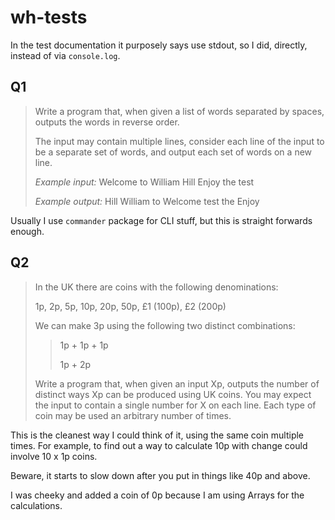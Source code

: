 # wh-tests

In the test documentation it purposely says use stdout, so I did, directly, instead of via `console.log`.

## Q1

>Write a program that, when given a list of words separated by spaces, outputs the words in reverse order. 
>
>The input may contain multiple lines, consider each line of the input to be a separate set of words, and output each set of words on a new line. 
>
>*Example input:* 
>Welcome to William Hill 
>Enjoy the test 
>
>*Example output:*
>Hill William to Welcome 
>test the Enjoy 

Usually I use `commander` package for CLI stuff, but this is straight forwards enough.

## Q2
>In the UK there are coins with the following denominations:
>
>1p, 2p, 5p, 10p, 20p, 50p, £1 (100p), £2 (200p)
>
>We can make 3p using the following two distinct combinations:
>> 1p + 1p + 1p 
>>
>> 1p + 2p 
>
>Write a program that, when given an input Xp, outputs the number of distinct ways Xp can be produced using UK coins. You may expect the input to contain a single number for X on each line. Each type of coin may be used an arbitrary number of times.

This is the cleanest way I could think of it, using the same coin multiple times. For example, to find out a way to calculate 10p with change could involve 10 x 1p coins.

Beware, it starts to slow down after you put in things like 40p and above.

I was cheeky and added a coin of 0p because I am using Arrays for the calculations.